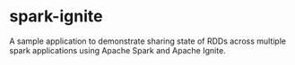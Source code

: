 # spark-ignite  
A sample application to demonstrate sharing state of RDDs across multiple spark applications using Apache Spark and Apache Ignite.
